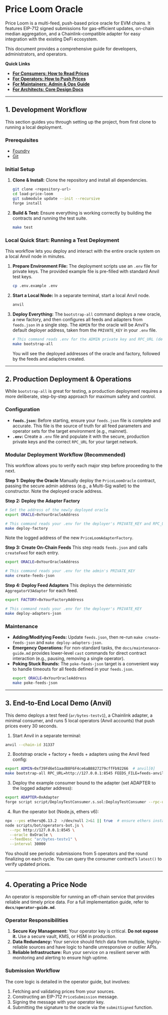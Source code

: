 # Price Loom Oracle

Price Loom is a multi-feed, push-based price oracle for EVM chains. It features EIP-712 signed submissions for gas-efficient updates, on-chain median aggregation, and a Chainlink-compatible adapter for easy integration with the existing DeFi ecosystem.

This document provides a comprehensive guide for developers, administrators, and operators.

**Quick Links**
- **[For Consumers: How to Read Prices](./docs/consumer-guide.md)**
- **[For Operators: How to Push Prices](./docs/operator-guide.md)**
- **[For Maintainers: Admin & Ops Guide](./docs/maintenance-guide.md)**
- **[For Architects: Core Design Docs](./docs/oracle-design-v0.md)**

---

## 1. Development Workflow

This section guides you through setting up the project, from first clone to running a local deployment.

### Prerequisites
- [Foundry](https://getfoundry.sh/)
- [Git](https://git-scm.com/)

### Initial Setup

1.  **Clone & Install:** Clone the repository and install all dependencies.
    ```bash
    git clone <repository-url>
    cd load-price-loom
    git submodule update --init --recursive
    forge install
    ```

2.  **Build & Test:** Ensure everything is working correctly by building the contracts and running the test suite.
    ```bash
    make test
    ```

### Local Quick Start: Running a Test Deployment

This workflow lets you deploy and interact with the entire oracle system on a local Anvil node in minutes.

1.  **Prepare Environment File:**
    The deployment scripts use an `.env` file for private keys. The provided example file is pre-filled with standard Anvil test keys.
    ```bash
    cp .env.example .env
    ```

2.  **Start a Local Node:**
    In a separate terminal, start a local Anvil node.
    ```bash
    anvil
    ```

3.  **Deploy Everything:**
    The `bootstrap-all` command deploys a new oracle, a new factory, and then configures all feeds and adapters from `feeds.json` in a single step. The `ADMIN` for the oracle will be Anvil's default deployer address, taken from the `PRIVATE_KEY` in your `.env` file.
    ```bash
    # This command reads .env for the ADMIN private key and RPC_URL (defaults to http://localhost:8545)
    make bootstrap-all
    ```
    You will see the deployed addresses of the oracle and factory, followed by the feeds and adapters created.

---

## 2. Production Deployment & Operations

While `bootstrap-all` is great for testing, a production deployment requires a more deliberate, step-by-step approach for maximum safety and control.

### Configuration

- **`feeds.json`:** Before starting, ensure your `feeds.json` file is complete and accurate. This file is the source of truth for all feed parameters and operator sets for the target environment (e.g., mainnet).
- **`.env`:** Create a `.env` file and populate it with the secure, production private keys and the correct `RPC_URL` for your target network.

### Modular Deployment Workflow (Recommended)

This workflow allows you to verify each major step before proceeding to the next.

**Step 1: Deploy the Oracle**
Manually deploy the `PriceLoomOracle` contract, passing the secure admin address (e.g., a Multi-Sig wallet) to the constructor. Note the deployed oracle address.

**Step 2: Deploy the Adapter Factory**
```bash
# Set the address of the newly deployed oracle
export ORACLE=0xYourOracleAddress

# This command reads your .env for the deployer's PRIVATE_KEY and RPC_URL
make deploy-factory
```
Note the logged address of the new `PriceLoomAdapterFactory`.

**Step 3: Create On-Chain Feeds**
This step reads `feeds.json` and calls `createFeed` for each entry.
```bash
export ORACLE=0xYourOracleAddress

# This command reads your .env for the admin's PRIVATE_KEY
make create-feeds-json
```

**Step 4: Deploy Feed Adapters**
This deploys the deterministic `AggregatorV3Adapter` for each feed.
```bash
export FACTORY=0xYourFactoryAddress

# This command reads your .env for the deployer's PRIVATE_KEY
make deploy-adapters-json
```

### Maintenance

- **Adding/Modifying Feeds:** Update `feeds.json`, then re-run `make create-feeds-json` and `make deploy-adapters-json`.
- **Emergency Operations:** For non-standard tasks, the `docs/maintenance-guide.md` provides lower-level `cast` commands for direct contract interaction (e.g., pausing, removing a single operator).
- **Poking Stuck Rounds:** The `poke-feeds-json` target is a convenient way to handle timeouts for all feeds defined in your `feeds.json`.
  ```bash
  export ORACLE=0xYourOracleAddress
  make poke-feeds-json
  ```

---

## 3. End‑to‑End Local Demo (Anvil)

This demo deploys a test feed (`ar/bytes-testv1`), a Chainlink adapter, a minimal consumer, and runs 5 local operators (Anvil accounts) that push prices every 30 seconds.

1) Start Anvil in a separate terminal:
```bash
anvil --chain-id 31337
```

2) Bootstrap oracle + factory + feeds + adapters using the Anvil feed config:
```bash
export ADMIN=0xf39Fd6e51aad88F6F4ce6aB8827279cffFb92266  # anvil[0]
make bootstrap-all RPC_URL=http://127.0.0.1:8545 FEEDS_FILE=feeds-anvil.json
```

3) Deploy the example consumer bound to the adapter (set ADAPTER to the logged adapter address):
```bash
export ADAPTER=0xAdapter
forge script script/DeployTestConsumer.s.sol:DeployTestConsumer --rpc-url http://127.0.0.1:8545 --broadcast -vvvv
```

4) Run the operator bot (Node.js, ethers v6):
```bash
npx --yes ethers@6.13.2  >/dev/null 2>&1 || true  # ensure ethers installed
node scripts/bot/operators-bot.js \
  --rpc http://127.0.0.1:8545 \
  --oracle 0xOracle \
  --feedDesc "ar/bytes-testv1" \
  --interval 30000
```

You should see periodic submissions from 5 operators and the round finalizing on each cycle. You can query the consumer contract’s `latest()` to verify updated prices.

---

## 4. Operating a Price Node

An operator is responsible for running an off-chain service that provides reliable and timely price data. For a full implementation guide, refer to **`docs/operator-guide.md`**.

### Operator Responsibilities

1.  **Secure Key Management:** Your operator key is critical. **Do not expose it.** Use a secure vault, KMS, or HSM in production.
2.  **Data Redundancy:** Your service should fetch data from multiple, highly-reliable sources and have logic to handle unresponsive or outlier APIs.
3.  **Reliable Infrastructure:** Run your service on a resilient server with monitoring and alerting to ensure high uptime.

### Submission Workflow

The core logic is detailed in the operator guide, but involves:
1.  Fetching and validating prices from your sources.
2.  Constructing an EIP-712 `PriceSubmission` message.
3.  Signing the message with your operator key.
4.  Submitting the signature to the oracle via the `submitSigned` function.
